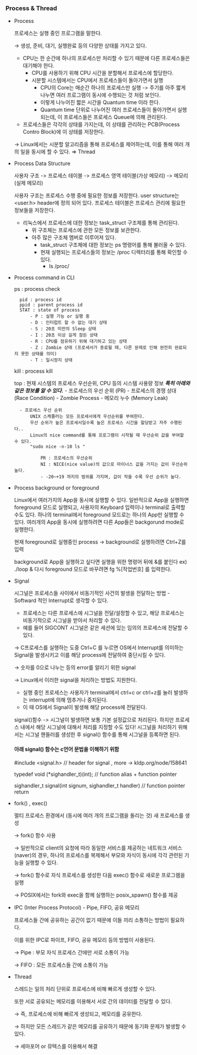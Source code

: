 ### Process & Thread 

- Process

     프로세스는 실행 중인 프로그램을 말한다.

    → 생성, 준비, 대기, 실행완료 등의 다양한 상태를 가지고 있다. 
	- CPU는 한 순간에 하나의 프로세스만 처리할 수 있기 때문에 다른 프로세스들은 대기해야 한다.
		- CPU를 사용하기 위해 CPU 시간을 분할해서 프로세스에 할당한다.
		- 시분할 시스템에서는 CPU에서 프로세스들이 돌아가면서 실행 
			- CPU의 Core는 매순간 하나의 프로세스만 실행 -> 주기를 아주 짧게 나누면 여러 프로그램이 동시에 수행되는 것 처럼 보인다.
			- 이렇게 나누어진 짧은 시간을 Quantum time 이라 한다.
			- Quantum time 단위로 나누어진 여러 프로세스들이 돌아가면서 실행되는데, 이 프로세스들은 프로세스 Queue에 의해 관리된다.
	- 프로세스들은 각각의 상태를 가지는데, 이 상태를 관리하는 PCB(Process Contro Block)에 이 상태를 저장한다.

    → Linux에서는 시분할 알고리즘을 통해 프로세스를 제어하는데, 이를 통해 여러 개의 일을 동시에 할 수 있다. ⇒ Thread 

- Process Data Structure

	사용자 구조 -> 프로세스 테이블 -> 프로세스 영역 테이블(가상 메모리) -> 메모리(실제 메모리)

	사용자 구조는 프로세스 수행 중에 필요한 정보를 저장한다. user structure는 <user.h> header에 정의 되어 있다.
	프로세스 테이블은 프로세스 관리에 필요한 정보들을 저장한다.

	- 리눅스에서 프로세스에 대한 정보는 task_struct 구조체를 통해 관리된다.
		- 위 구조체는 프로세스에 관한 모든 정보를 보관한다.
		- 아주 많은 구조체 멤버로 이루어져 있다.
			- task_struct 구조체에 대한 정보는 ps 명령어를 통해 불러올 수 있다.
			- 현재 실행되는 프로세스들의 정보는 /proc 디렉터리를 통해 확인할 수 있다.
				- ls /proc/

- Process command in CLI

	ps : process check

		pid : process id
		ppid : parent process id
		STAT : state of process 
			- P : 실행 가능 or 실행 중
			- D : 인터럽트 할 수 없는 대기 상태 
			- S : 20초 미만의 Sleep 상태
			- I : 20초 이상 길게 잠든 상태
			- R : CPU를 점유하기 위해 대기하고 있는 상태
			- Z : Zombie 상태 (프로세서가 종료될 때, 다른 문제로 인해 완전히 완료되지 못한 상태를 의미)
			- T : 일시정지 상태

	kill : process kill

	top : 현재 시스템의 프로세스 우선순위, CPU 등의 시스템 사용량 정보
		***특히 아래와 같은 정보를 알 수 있다.***
		- 프로세스의 우선 순위 (PR)
		- 프로세스의 경쟁 상대 (Race Condition)
		- Zombie Process
		- 메모리 누수 (Memory Leak)

		- 프로세스 우선 순위
			UNIX 스케쥴러는 모든 프로세서에게 우선순위를 부여한다.
			우선 순위가 높은 프로세서일수록 높은 프로세스 시간을 할당받고 자주 수행된다..
			Linux의 nice command를 통해 프로그램이 시작될 때 우선순위 값을 부여할 수 있다.
			"sudo nice -n-10 ls "

				PR : 프로세스의 우선순위
				NI : NICE(nice value)의 값으로 마이너스 값을 가지는 값이 우선순위 높다.
				- -20~+19 까지의 범위를 가지며, 값이 작을 수록 우선 순위가 높다.

- Process background or foreground

	Linux에서 여러가지의 App을 동시에 실행할 수 있다.
	일반적으로 App을 실행하면 foreground 모드로 실행되고, 사용자의 Keyboard 입력이나 terminal로 출력할 수도 있다.
	하나의 terminal에서 foreground 모드로는 하나의 App만 실행할 수 있다.
		여러개의 App을 동시에 실행하려면 다른 App들은 backgorund mode로 실행한다.

	현재 foreground로 실행중인 process -> background로 실행하려면 Ctrl+Z를 입력 

	background로 App을 실행하고 싶다면 실행을 위한 명령어 뒤에 &를 붙인다 ex) ./loop &
	다시 foreground 모드로 바꾸려면 fg %[작업번호] 를 입력한다.

	
- Signal

    시그널은 프로세스들 사이에서 비동기적인 사건의 발생을 전달하는 방법 - Softward 적인 Interrupt로 생각할 수 있다.
	- 프로세스는 다른 프로세스에 시그널을 전달/설정할 수 있고, 해당 프로세스는 비동기적으로 시그널을 받아서 처리할 수 있다.
	- 예를 들어 SIGCONT 시그널은 같은 세션에 있는 임의의 프로세스에 전달할 수 있다.

    → C프로세스를 실행하는 도중 Ctrl+C 를 누르면 OS에서 Interrupt를 의미하는 Signal을 발생시키고 이를 해당 process에 전달하여 중단시킬 수 있다. 

    → 숫자를 0으로 나누는 등의 error를 알리기 위한 signal

    → Linux에서 이러한 signal을 처리하는 방법도 지원한다.
	- 실행 중인 프로세스는 사용자가 terminal에서 ctrl+c or ctrl+z를 눌러 발생하는 interrupt에 의해 멈추거나 중지된다.
	- 이 때 OS에서 Signal이 발생해 해당 process에 전달된다.


	signal()함수 -> 시그널이 발생하면 보통 기본 설정값으로 처리된다. 하지만 프로세스 내에서 해당 시그널에 대해서 처리를 지정할 수도 있다!
	시그널을 처리하기 위해서는 시그널 핸들러를 생성한 후 signal() 함수를 통해 시그널을 등록하면 된다.

	#### 아래 signal() 함수는 c언어 문법을 이해하기 위함 
	

	#include <signal.h> // header for signal , more -> kldp.org/node/158641
	
	typedef void (*sighandler_t)(int); // function alias + function pointer 

	sighandler_t signal(int signum, sighandler_t handler) // function pointer return 
	



- fork() , exec()

    멀티 프로세스 환경에서 (동시에 여러 개의 프로그램을 돌리는 것) 새 프로세스를 생성

    → fork() 함수 사용

    → 일반적으로 client의 요청에 따라 동일한 서비스를 제공하는 네트워크 서비스(naver)의 경우, 하나의 프로세스를 복제해서 부모와 자식이 동시에 각각 관련된 기능을 실행할 수 있다.

    → fork() 함수로 자식 프로세스를 생성한 다음 exec() 함수로 새로운 프로그램을 실행

    → POSIX에서는 fork와 exec을 함께 실행하는 posix_spawn() 함수를 제공

- IPC (Inter Process Protocol) - Pipe, FIFO, 공유 메모리

    프로세스들 간에 공유하는 공간이 없기 때문에 이들 끼리 소통하는 방법이 필요하다.

    이를 위한 IPC로 파이프, FIFO, 공유 메모리 등의 방법이 사용된다.

    → Pipe : 부모 자식 프로세스 간에만 서로 소통이 가능

    → FIFO : 모든 프로세스들 간에 소통이 가능

- Thread

    스레드는 일의 처리 단위로 프로세스에 비해 빠르게 생성할 수 있다.

    또한 서로 공유되는 메모리를 이용해서 서로 간의 데이터를 전달할 수 있다.

    → 즉, 프로세스에 비해 빠르게 생성되고, 메모리를 공유한다.

    → 하지만 모든 스레드가 같은 메모리를 공유하기 때문에 동기화 문제가 발생할 수 있다.

    → 세마포어 or 뮤텍스를 이용해서 해결
